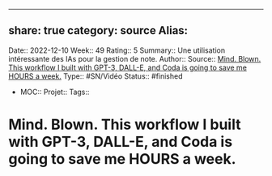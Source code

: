 
---
share: true 
category: source
Alias:
---
Date:: 2022-12-10
Week:: 49
Rating:: 5
Summary:: Une utilisation intéressante des IAs pour la gestion de note.
Author::
Source:: [Mind. Blown. This workflow I built with GPT-3, DALL-E, and Coda is going to save me HOURS a week.](https://www.youtube.com/watch?v=b9L0YAMaLf0)
Type:: #SN/Vidéo 
Status:: #finished 
- MOC::
Projet:: 
Tags:: 

# Mind. Blown. This workflow I built with GPT-3, DALL-E, and Coda is going to save me HOURS a week.

